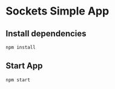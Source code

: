 # Sockets Simple App

## Install dependencies

```
npm install
```

## Start App

```
npm start
```

